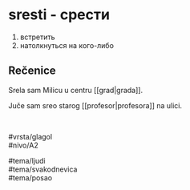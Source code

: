 # sresti - срести

1. встретить  
2. натолкнуться на кого-либо  

## Rečenice

Srela sam Milicu u centru [[grad|grada]].

Juče sam sreo starog [[profesor|profesora]] na ulici.

<br>

#vrsta/glagol  
#nivo/A2  

#tema/ljudi  
#tema/svakodnevica  
#tema/posao  
